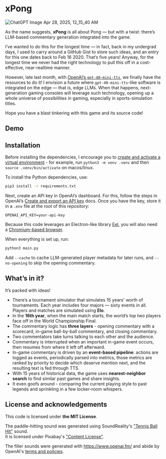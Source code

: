 # xPong

![ChatGPT Image Apr 28, 2025, 12_15_40 AM](https://github.com/user-attachments/assets/d3035aab-ad72-45cd-b84f-3b0a6d0a9541)

As the name suggests, **xPong** is all about Pong — but with a twist: there’s LLM-based commentary generation integrated into the game.    

I’ve wanted to do this for the longest time — in fact, back in my undergrad days, 
I used to carry around a GitHub Gist to store such ideas, and an entry for this one dates back to Feb 16 2020. 
That’s five years! 
Anyway, for the longest time we never had the right technology to pull this off in a cost-effective, near-realtime manner.

However, late last month, with <a href="https://news.ycombinator.com/item?id=43426022">OpenAI’s `gpt-40-mini-tts`</a>, we finally have the resources to do it! 
I envision a future where `gpt-40-mini-tts`-like software is integrated on the edge — that is, edge LLMs. 
When that happens, next-generation gaming consoles will leverage such technology, opening up a whole universe of possibilities in gaming, especially in sports-simulation titles.

Hope you have a blast tinkering with this game and its source code!

## Demo

## Installation

Before installing the dependencies, I encourage you to [create and activate a virtual environment](https://docs.python.org/3/library/venv.html) - for example, run `python3 -m venv .venv` and then `source .venv/bin/activate` on macos/linux.

To install the Python dependencies, use:
```bash
pip3 install -r requirements.txt
```

Next, create an API key in OpenAI’s dashboard.
For this, follow the steps in OpenAI’s [Create and export an API key](https://platform.openai.com/docs/libraries#create-and-export-an-api-key) docs.
Once you have the key, store it in a `.env` file at the root of this repository:
```env
OPENAI_API_KEY=your-api-key
```

Because this code leverages an Electron-like library [Eel](https://github.com/python-eel/Eel), you will also need a [Chromium-based browser](https://www.chromium.org/getting-involved/download-chromium/).

When everything is set up, run:
```bash
python3 main.py
```

Add `--cache` to cache LLM-generated player metadata for later runs, and `--no-opening` to skip the opening commentary.

## What’s in it?

It’s packed with ideas!

* There’s a tournament simulator that simulates 15 years' worth of tournaments. Each year includes four majors — sixty events in all. Players and matches are simulated using **Elo**.
* In the **16th year**, when the main match starts, the world’s top two players face off in the World Championship Final.
* The commentary logic has **three layers** - opening commentary with a scorecard, in-game ball-by-ball commentary, and closing commentary.
* Two commentators take turns talking to each other and the audience.
* Commentary is interrupted when an important in-game event occurs, then resumes from where it left off afterward.
* In-game commentary is driven by an **event-based pipeline**: actions are logged as events, periodically parsed into metrics,
  those metrics are ranked by priority to decide which deserve mention next, and the resulting text is fed through TTS.
* With 15 years of historical data, the game uses **nearest-neighbor search** to find similar past games and share insights.
* It even goofs around - comparing the current playing style to past legends and sprinkling in a few locker-room whispers.

## License and acknowledgements

This code is licensed under **the MIT License**.

The paddle-hitting sound was generated using SoundReality's ["Tennis Ball Hit"](https://pixabay.com/sound-effects/tennis-ball-hit-151257/) sound.  
It is licensed under Pixabay's ["Content License"](https://pixabay.com/service/license-summary/).

The filler sounds were generated with <https://www.openai.fm/> and abide by OpenAI's [terms and policies](https://openai.com/policies/).

